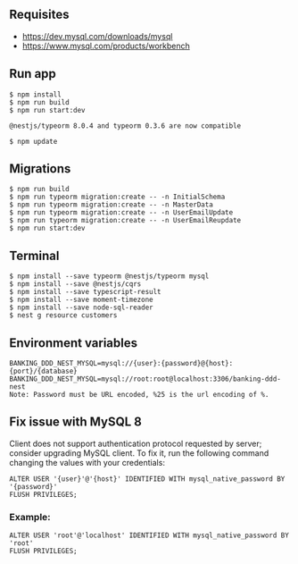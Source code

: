 ## Requisites
- https://dev.mysql.com/downloads/mysql
- https://www.mysql.com/products/workbench

## Run app
```
$ npm install
$ npm run build
$ npm run start:dev

@nestjs/typeorm 8.0.4 and typeorm 0.3.6 are now compatible

$ npm update
```

## Migrations

```
$ npm run build
$ npm run typeorm migration:create -- -n InitialSchema
$ npm run typeorm migration:create -- -n MasterData
$ npm run typeorm migration:create -- -n UserEmailUpdate
$ npm run typeorm migration:create -- -n UserEmailReupdate
$ npm run start:dev
```

## Terminal

```
$ npm install --save typeorm @nestjs/typeorm mysql
$ npm install --save @nestjs/cqrs
$ npm install --save typescript-result
$ npm install --save moment-timezone
$ npm install --save node-sql-reader
$ nest g resource customers
```

## Environment variables

```
BANKING_DDD_NEST_MYSQL=mysql://{user}:{password}@{host}:{port}/{database}
BANKING_DDD_NEST_MYSQL=mysql://root:root@localhost:3306/banking-ddd-nest
Note: Password must be URL encoded, %25 is the url encoding of %.
```

## Fix issue with MySQL 8

Client does not support authentication protocol requested by server; consider upgrading MySQL client.
To fix it, run the following command changing the values with your credentials:

```
ALTER USER '{user}'@'{host}' IDENTIFIED WITH mysql_native_password BY '{password}'
FLUSH PRIVILEGES;
```

### Example:

```
ALTER USER 'root'@'localhost' IDENTIFIED WITH mysql_native_password BY 'root'
FLUSH PRIVILEGES;
```